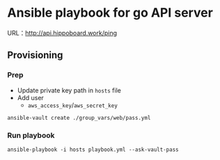 # Ansible playbook for go API server

URL：http://api.hippoboard.work/ping

## Provisioning

### Prep
* Update private key path in `hosts` file
* Add user
  * `aws_access_key`/`aws_secret_key`

```
ansible-vault create ./group_vars/web/pass.yml
```

### Run playbook

```
ansible-playbook -i hosts playbook.yml --ask-vault-pass
```
